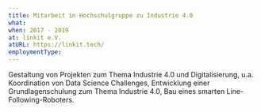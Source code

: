 ```yaml
---
title: Mitarbeit in Hochschulgruppe zu Industrie 4.0
what:
when: 2017 - 2019
at: linkit e.V.
atURL: https://linkit.tech/
employmentType:
---
```


Gestaltung von Projekten zum Thema Industrie 4.0 und Digitalisierung, u.a. Koordination von Data Science Challenges, Entwicklung einer Grundlagenschulung zum Thema Industrie 4.0, Bau eines smarten Line-Following-Roboters.
